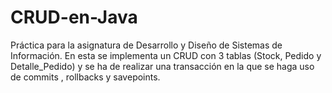 # CRUD-en-Java
Práctica para la asignatura de Desarrollo y Diseño de Sistemas de Información. En esta se implementa un CRUD con 3 tablas (Stock, Pedido y Detalle_Pedido) y se ha de realizar una transacción en la que se haga uso de commits , rollbacks y savepoints.
